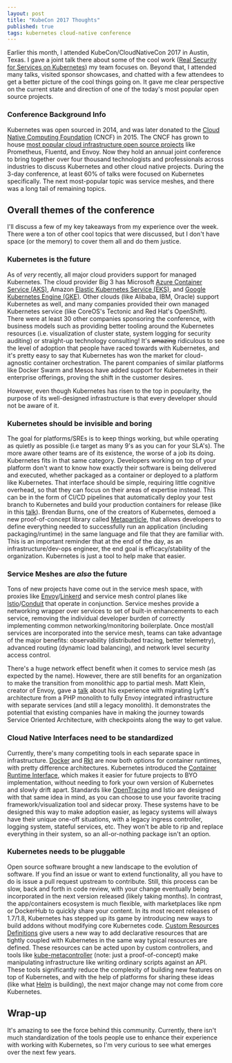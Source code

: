 ```yaml
---
layout: post
title: "KubeCon 2017 Thoughts"
published: true
tags: kubernetes cloud-native conference
---
```


Earlier this month, I attended KubeCon/CloudNativeCon 2017 in Austin, Texas. I gave a joint talk there about some of the cool work ([Real Security for Services
on Kubernetes](https://schd.ws/hosted_files/kccncna17/0d/KubeCon-Slides-Databricks.pdf)) my team focuses on. Beyond that, I attended many talks, visited sponsor showcases, and chatted with a few attendees to get a better picture of the cool things going on. It gave me clear perspective on the current state and direction of one of the today's most popular open source projects.
<!--more-->

### Conference Background Info

Kubernetes was open sourced in 2014, and was later donated to the [Cloud Native Computing Foundation](https://www.cncf.io/) (CNCF) in 2015. The CNCF has grown to house [most popular cloud infrastructure open source projects](https://www.cncf.io/projects/) like Prometheus, Fluentd, and Envoy. Now they hold an annual joint conference to bring together over four thousand technologists and professionals across industries to discuss Kubernetes and other cloud native projects. During the 3-day conference, at least 60% of talks were focused on Kubernetes specifically. The next most-popular topic was service meshes, and there was a long tail of remaining topics.

## Overall themes of the conference

I'll discuss a few of my key takeaways from my experience over the week. There were a ton of other cool topics that were discussed, but I don't have space (or the memory) to cover them all and do them justice.

### Kubernetes is the future

As of *very* recently, all major cloud providers support for managed Kubernetes. The cloud provider Big 3 has Microsoft [Azure Container Service (AKS)](https://azure.microsoft.com/en-us/services/container-service/), Amazon [Elastic Kubernetes Service (EKS)](https://aws.amazon.com/eks/), and [Google Kubernetes Engine (GKE)](https://cloud.google.com/kubernetes-engine/). Other clouds (like Alibaba, IBM, Oracle) support Kubernetes as well, and many companies provided their own managed Kubernetes service (like CoreOS's Tectonic and Red Hat's OpenShift). There were at least 30 other companies sponsoring the conference, with business models such as providing better tooling around the Kubernetes resources (i.e. visualization of cluster state, system logging for security auditing) or straight-up technology consulting! It's ~~amazing~~ ridiculous to see the level of adoption that people have raced towards with Kubernetes, and it's pretty easy to say that Kubernetes has won the market for cloud-agnostic container orchestration. The parent companies of similar platforms like Docker Swarm and Mesos have added support for Kubernetes in their enterprise offerings, proving the shift in the customer desires.

However, even though Kubernetes has risen to the top in popularity, the purpose of its well-designed infrastructure is that every developer should not be aware of it.

### Kubernetes should be invisible and boring

The goal for platforms/SREs is to keep things working, but while operating as quietly as possible (i.e target as many 9's as you can for your SLA's). The more aware other teams are of its existence, the worse of a job its doing. Kubernetes fits in that same category. Developers working on top of your platform don't want to know how exactly their software is being delivered and executed, whether packaged as a container or deployed to a platform like Kubernetes. That interface should be simple, requiring little cognitive overhead, so that they can focus on their areas of expertise instead. This can be in the form of CI/CD pipelines that automatically deploy your test branch to Kubernetes and build your production containers for release (like in this [talk](https://www.youtube.com/watch?v=07jq-5VbBVQ)). Brendan Burns, one of the creators of Kubernetes, demoed a new proof-of-concept library called [Metaparticle](https://metaparticle.io/), that allows developers to define everything needed to successfully run an application (including packaging/runtime) in the same language and file that they are familiar with. This is an important reminder that at the end of the day, as an infrastructure/dev-ops engineer, the end goal is efficacy/stability of the organization. Kubernetes is just a tool to help make that easier.

### Service Meshes are _also_ the future

Tons of new projects have come out in the service mesh space, with proxies like [Envoy](https://www.envoyproxy.io/)/[Linkerd](https://linkerd.io/) and service mesh control planes like [Istio](https://istio.io/)/[Conduit](https://github.com/runconduit/conduit) that operate in conjunction. Service meshes provide a networking wrapper over services to set of built-in enhancements to each service, removing the individual developer burden of correctly implementing common networking/monitoring boilerplate. Once most/all services are incorporated into the service mesh, teams can take advantage of the major benefits: observability (distributed tracing, better telemetry), advanced routing (dynamic load balancing), and network level security access control.

There's a huge network effect benefit when it comes to service mesh (as expected by the name). However, there are still benefits for an organization to make the transition from monolithic app to partial mesh. Matt Klein, creator of Envoy, gave a [talk](https://www.youtube.com/watch?v=IeJDjq-COjk) about his experience with migrating Lyft's architecture from a PHP monolith to fully Envoy integrated infrastructure with separate services (and still a legacy monolith). It demonstrates the potential that existing companies have in making the journey towards Service Oriented Architecture, with checkpoints along the way to get value.

### Cloud Native Interfaces need to be standardized

Currently, there's many competiting tools in each separate space in infrastructure. [Docker](https://www.docker.com/what-docker) and [Rkt](https://coreos.com/rkt/) are now both options for container runtimes, with pretty difference architectures. Kubernetes introduced the [Container Runtime Interface](http://blog.kubernetes.io/2016/12/container-runtime-interface-cri-in-kubernetes.html), which makes it easier for future projects to BYO implementation, without needing to fork your own version of Kubernetes and slowly drift apart. Standards like [OpenTracing](http://opentracing.io/) and Istio are designed with that same idea in mind, as you can choose to use your favorite tracing framework/visualization tool and sidecar proxy. These systems have to be designed this way to make adoption easier, as legacy systems will always have their unique one-off situations, with a legacy ingress controller, logging system, stateful services, etc. They won't be able to rip and replace everything in their system, so an all-or-nothing package isn't an option.

### Kubernetes needs to be pluggable
Open source software brought a new landscape to the evolution of software. If you find an issue or want to extend functionality, all you have to do is issue a pull request upstream to contribute. Still, this process can be slow, back and forth in code review, with your change eventually being incorporated in the next version released (likely taking months). In contrast, the app/containers ecosystem is much flexible, with marketplaces like npm or DockerHub to quickly share your content. In its most recent releases of 1.7/1.8, Kubernetes has stepped up its game by introducing new ways to build addons without modifying core Kubernetes code. [Custom Resources Definitions](https://kubernetes.io/docs/concepts/api-extension/custom-resources/) give users a new way to add declarative resources that are tightly coupled with Kubernetes in the same way typical resources are defined. These resources can be acted upon by custom controllers, and tools like [kube-metacontroller](https://github.com/GoogleCloudPlatform/kube-metacontroller) (note: just a proof-of-concept) make manipulating infrastructure like writing ordinary scripts against an API. These tools significantly reduce the complexity of building new features on top of Kubernetes, and with the help of platforms for sharing these ideas (like what [Helm](https://helm.sh/) is building), the next major change may not come from core Kubernetes.

## Wrap-up

It's amazing to see the force behind this community. Currently, there isn't much standardization of the tools people use to enhance their experience with working with Kubernetes, so I'm very curious to see what emerges over the next few years.
